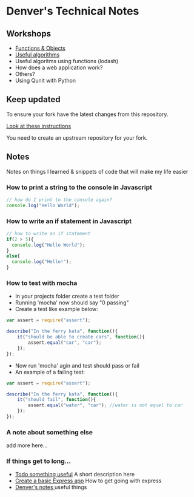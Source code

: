# Denver's Technical Notes

## Workshops

* [Functions & Objects](./workshops/functions_and_objects_slides.html)
* [Useful algorithms](./workshops/useful_algorithms.md)
* Useful algoritms using functions (lodash)
* How does a web application work?
* Others?
* Using Qunit with Python

## Keep updated

To ensure your fork have the latest changes from this repository.

[Look at these instructions](https://help.github.com/articles/configuring-a-remote-for-a-fork/)

You need to create an upstream repository for your fork.

## Notes

Notes on things I learned & snippets of code that will make my life easier

### How to print a string to the console in Javascript

```javascript
// how do I print to the console again?
console.log("Hello World");
```

### How to write an if statement in Javascript

```javascript
// how to write an if statement
if(2 > 5){
  console.log("Hello World");
}
else{
  console.log("Hello!");
}
```
### How to test with mocha
* In your projects folder create a test folder
* Running 'mocha' now should say "0 passing"
* Create a test like example below:

```javascript
var assert = require("assert");

describe("In the ferry kata", function(){
    it("should be able to create cars", function(){
        assert.equal("car", "car");
    });
});
```
* Now run 'mocha' agin and test should pass or fail
* An example of a failing test:

```javascript
var assert = require("assert");

describe("In the ferry kata", function(){
    it("should fail", function(){
        assert.equal("water", "car"); //water is not equel to car
    });
});
```
### A note about something else
add more here...

### If things get to long...

* [Todo something useful](notes/my_file.md) A short description here
* [Create a basic Express app](notes/my_file.md) How to get going with express
* [Denver's notes ](denver.md) useful things
